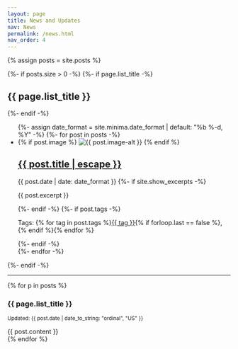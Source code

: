 ```yaml
---
layout: page
title: News and Updates
nav: News
permalink: /news.html
nav_order: 4
---
```


{% assign posts = site.posts %}

{%- if posts.size > 0 -%}
  {%- if page.list_title -%}
    <h2 class="post-list-heading">{{ page.list_title }}</h2>
  {%- endif -%}
  <ul class="post-list">
    {%- assign date_format = site.minima.date_format | default: "%b %-d, %Y" -%}
    {%- for post in posts -%}
    <li>
      {% if post.image %}
      <img src="{{ post.image | relative_url }}" class="blog-roll-image" alt="{{ post.image-alt }}"> 
      {% endif %}
      <h2>
        <a class="post-link" href="{{ post.url | relative_url }}">
          {{ post.title | escape }}
        </a>
      </h2>
      <span class="post-meta">{{ post.date | date: date_format }}</span>
      {%- if site.show_excerpts -%}
        <p>{{ post.excerpt }}</p>
      {%- endif -%}
      {%- if post.tags -%}
        <p class="post-tags">Tags: {% for tag in post.tags %}<a href="{{ '/tags/' | append: tag | relative_url }}" class="post-tag" class="text-decoration-underline">{{ tag }}</a>{% if forloop.last == false %}, {% endif %}{% endfor %}
        </p>
      {%- endif -%}
    </li>
    {%- endfor -%}
  </ul>
{%- endif -%}

----------

{% for p in posts %}
<div class="card mb-3">
    <div class="card-body">
        <h3 id="{{ u.title | slugify }}" class="card-title">{{ page.list_title }}</h3>
        <div class="card-text">
        <p><small>Updated: {{ post.date | date_to_string: "ordinal", "US" }}</small></p>
        {{ post.content }}
        </div>
    </div>
</div>
{% endfor %}
